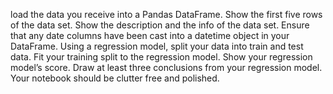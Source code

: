 load the data you receive into a Pandas DataFrame.
Show the first five rows of the data set.
Show the description and the info of the data set.
Ensure that any date columns have been cast into a datetime object in your DataFrame.
Using a regression model, split your data into train and test data.
Fit your training split to the regression model.
Show your regression model’s score.
Draw at least three conclusions from your regression model.
Your notebook should be clutter free and polished.